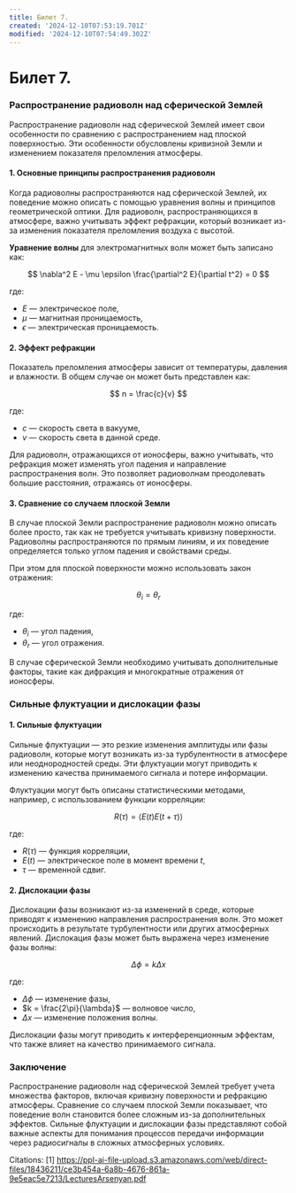 ```yaml
---
title: Билет 7.
created: '2024-12-10T07:53:19.701Z'
modified: '2024-12-10T07:54:49.302Z'
---
```


# Билет 7.

### Распространение радиоволн над сферической Землей

Распространение радиоволн над сферической Землей имеет свои особенности по сравнению с распространением над плоской поверхностью. Эти особенности обусловлены кривизной Земли и изменением показателя преломления атмосферы.

#### 1. Основные принципы распространения радиоволн

Когда радиоволны распространяются над сферической Землей, их поведение можно описать с помощью уравнения волны и принципов геометрической оптики. Для радиоволн, распространяющихся в атмосфере, важно учитывать эффект рефракции, который возникает из-за изменения показателя преломления воздуха с высотой.

**Уравнение волны** для электромагнитных волн может быть записано как:

$$
\nabla^2 E - \mu \epsilon \frac{\partial^2 E}{\partial t^2} = 0
$$

где:
- $E$ — электрическое поле,
- $\mu$ — магнитная проницаемость,
- $\epsilon$ — электрическая проницаемость.

#### 2. Эффект рефракции

Показатель преломления атмосферы зависит от температуры, давления и влажности. В общем случае он может быть представлен как:

$$
n = \frac{c}{v}
$$

где:
- $c$ — скорость света в вакууме,
- $v$ — скорость света в данной среде.

Для радиоволн, отражающихся от ионосферы, важно учитывать, что рефракция может изменять угол падения и направление распространения волн. Это позволяет радиоволнам преодолевать большие расстояния, отражаясь от ионосферы.

#### 3. Сравнение со случаем плоской Земли

В случае плоской Земли распространение радиоволн можно описать более просто, так как не требуется учитывать кривизну поверхности. Радиоволны распространяются по прямым линиям, и их поведение определяется только углом падения и свойствами среды.

При этом для плоской поверхности можно использовать закон отражения:

$$
\theta_i = \theta_r
$$

где:
- $\theta_i$ — угол падения,
- $\theta_r$ — угол отражения.

В случае сферической Земли необходимо учитывать дополнительные факторы, такие как дифракция и многократные отражения от ионосферы.

### Сильные флуктуации и дислокации фазы

#### 1. Сильные флуктуации

Сильные флуктуации — это резкие изменения амплитуды или фазы радиоволн, которые могут возникать из-за турбулентности в атмосфере или неоднородностей среды. Эти флуктуации могут приводить к изменению качества принимаемого сигнала и потере информации.

Флуктуации могут быть описаны статистическими методами, например, с использованием функции корреляции:

$$
R(\tau) = \langle E(t) E(t+\tau) \rangle
$$

где:
- $R(\tau)$ — функция корреляции,
- $E(t)$ — электрическое поле в момент времени $t$,
- $\tau$ — временной сдвиг.

#### 2. Дислокации фазы

Дислокации фазы возникают из-за изменений в среде, которые приводят к изменению направления распространения волн. Это может происходить в результате турбулентности или других атмосферных явлений. Дислокация фазы может быть выражена через изменение фазы волны:

$$
\Delta \phi = k \Delta x
$$

где:
- $\Delta \phi$ — изменение фазы,
- $k = \frac{2\pi}{\lambda}$ — волновое число,
- $\Delta x$ — изменение положения волны.

Дислокации фазы могут приводить к интерференционным эффектам, что также влияет на качество принимаемого сигнала.

### Заключение

Распространение радиоволн над сферической Землей требует учета множества факторов, включая кривизну поверхности и рефракцию атмосферы. Сравнение со случаем плоской Земли показывает, что поведение волн становится более сложным из-за дополнительных эффектов. Сильные флуктуации и дислокации фазы представляют собой важные аспекты для понимания процессов передачи информации через радиосигналы в сложных атмосферных условиях.

Citations:
[1] https://ppl-ai-file-upload.s3.amazonaws.com/web/direct-files/18436211/ce3b454a-6a8b-4676-861a-9e5eac5e7213/LecturesArsenyan.pdf
